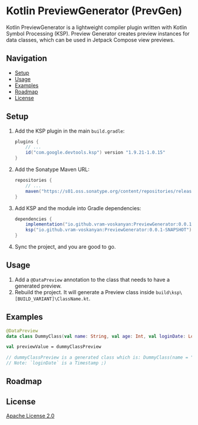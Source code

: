 # Kotlin PreviewGenerator (PrevGen)

Kotlin PreviewGenerator is a lightweight compiler plugin written with Kotlin Symbol Processing (KSP). Preview Generator creates preview instances for data classes, which can be used in Jetpack Compose view previews.

## Navigation
- [Setup](#setup)
- [Usage](#usage)
- [Examples](#examples)
- [Roadmap](#roadmap)
- [License](#license)

## Setup

1. Add the KSP plugin in the main `build.gradle`:

    ```gradle
    plugins {
        // ...
        id("com.google.devtools.ksp") version "1.9.21-1.0.15"
    }
    ```

2. Add the Sonatype Maven URL:

    ```gradle
    repositories {
        // ...
        maven("https://s01.oss.sonatype.org/content/repositories/releases/")
    }
    ```

3. Add KSP and the module into Gradle dependencies:

    ```gradle
    dependencies {
        implementation("io.github.vram-voskanyan:PreviewGenerator:0.0.1-SNAPSHOT")
        ksp("io.github.vram-voskanyan:PreviewGenerator:0.0.1-SNAPSHOT")
    }
    ```

4. Sync the project, and you are good to go.

## Usage

1. Add a `@DataPreview` annotation to the class that needs to have a generated preview.
2. Rebuild the project. It will generate a Preview class inside `build\ksp\[BUILD_VARIANT]\ClassName.kt`.

## Examples

```kotlin
@DataPreview
data class DummyClass(val name: String, val age: Int, val loginDate: Long)

val previewValue = dummyClassPreview  

// dummyClassPreview is a generated class which is: DummyClass(name = "Ryan", age = 85, loginDate = 1705600601029)
// Note: `loginDate` is a Timestamp ;)
```
## Roadmap

## License

[Apache License 2.0](https://www.apache.org/licenses/LICENSE-2.0)